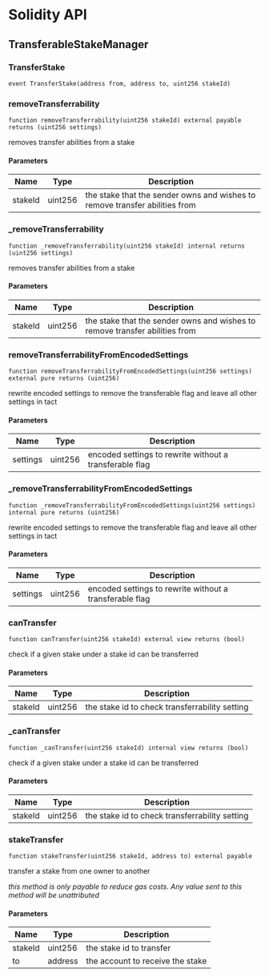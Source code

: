 # Solidity API

## TransferableStakeManager

### TransferStake

```solidity
event TransferStake(address from, address to, uint256 stakeId)
```

### removeTransferrability

```solidity
function removeTransferrability(uint256 stakeId) external payable returns (uint256 settings)
```

removes transfer abilities from a stake

#### Parameters

| Name | Type | Description |
| ---- | ---- | ----------- |
| stakeId | uint256 | the stake that the sender owns and wishes to remove transfer abilities from |

### _removeTransferrability

```solidity
function _removeTransferrability(uint256 stakeId) internal returns (uint256 settings)
```

removes transfer abilities from a stake

#### Parameters

| Name | Type | Description |
| ---- | ---- | ----------- |
| stakeId | uint256 | the stake that the sender owns and wishes to remove transfer abilities from |

### removeTransferrabilityFromEncodedSettings

```solidity
function removeTransferrabilityFromEncodedSettings(uint256 settings) external pure returns (uint256)
```

rewrite encoded settings to remove the transferable flag and leave all other settings in tact

#### Parameters

| Name | Type | Description |
| ---- | ---- | ----------- |
| settings | uint256 | encoded settings to rewrite without a transferable flag |

### _removeTransferrabilityFromEncodedSettings

```solidity
function _removeTransferrabilityFromEncodedSettings(uint256 settings) internal pure returns (uint256)
```

rewrite encoded settings to remove the transferable flag and leave all other settings in tact

#### Parameters

| Name | Type | Description |
| ---- | ---- | ----------- |
| settings | uint256 | encoded settings to rewrite without a transferable flag |

### canTransfer

```solidity
function canTransfer(uint256 stakeId) external view returns (bool)
```

check if a given stake under a stake id can be transferred

#### Parameters

| Name | Type | Description |
| ---- | ---- | ----------- |
| stakeId | uint256 | the stake id to check transferrability setting |

### _canTransfer

```solidity
function _canTransfer(uint256 stakeId) internal view returns (bool)
```

check if a given stake under a stake id can be transferred

#### Parameters

| Name | Type | Description |
| ---- | ---- | ----------- |
| stakeId | uint256 | the stake id to check transferrability setting |

### stakeTransfer

```solidity
function stakeTransfer(uint256 stakeId, address to) external payable
```

transfer a stake from one owner to another

_this method is only payable to reduce gas costs.
Any value sent to this method will be unattributed_

#### Parameters

| Name | Type | Description |
| ---- | ---- | ----------- |
| stakeId | uint256 | the stake id to transfer |
| to | address | the account to receive the stake |

